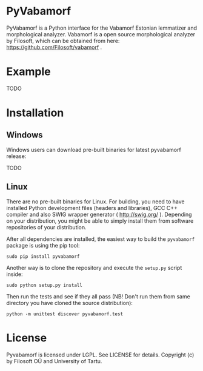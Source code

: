 PyVabamorf
==========

PyVabamorf is a Python interface for the Vabamorf Estonian lemmatizer and morphological analyzer.
Vabamorf is a open source morphological analyzer by Filosoft, which can be obtained from here: https://github.com/Filosoft/vabamorf .

# Example

TODO

# Installation

## Windows

Windows users can download pre-built binaries for latest pyvabamorf release:

TODO

## Linux

There are no pre-built binaries for Linux. For building, you need to have installed Python development files (headers and libraries), GCC C++ compiler and also SWIG wrapper generator ( http://swig.org/ ). Depending on your distribution, you might be able to simply install them from software repositories of your distribution.

After all dependencies are installed, the easiest way to build the `pyvabamorf` package is using the pip tool:
```
sudo pip install pyvabamorf
```

Another way is to clone the repository and execute the `setup.py` script inside:
```
sudo python setup.py install
```

Then run the tests and see if they all pass (NB! Don't run them from same directory you have cloned the source distribution):
```
python -m unittest discover pyvabamorf.test
```

# License

Pyvabamorf is licensed under LGPL. See LICENSE for details.
Copyright (c) by Filosoft OÜ and University of Tartu.
